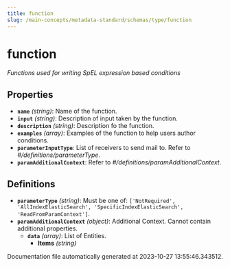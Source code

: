 ```yaml
---
title: function
slug: /main-concepts/metadata-standard/schemas/type/function
---
```


# function

*Functions used for writing SpEL expression based conditions*

## Properties

- **`name`** *(string)*: Name of the function.
- **`input`** *(string)*: Description of input taken by the function.
- **`description`** *(string)*: Description fo the function.
- **`examples`** *(array)*: Examples of the function to help users author conditions.
- **`parameterInputType`**: List of receivers to send mail to. Refer to *#/definitions/parameterType*.
- **`paramAdditionalContext`**: Refer to *#/definitions/paramAdditionalContext*.
## Definitions

- **`parameterType`** *(string)*: Must be one of: `['NotRequired', 'AllIndexElasticSearch', 'SpecificIndexElasticSearch', 'ReadFromParamContext']`.
- **`paramAdditionalContext`** *(object)*: Additional Context. Cannot contain additional properties.
  - **`data`** *(array)*: List of Entities.
    - **Items** *(string)*


Documentation file automatically generated at 2023-10-27 13:55:46.343512.
